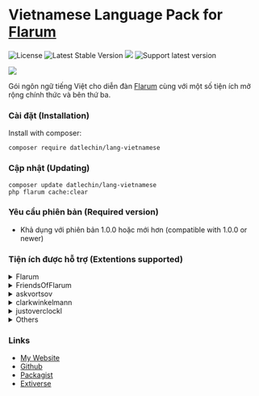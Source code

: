 # Vietnamese Language Pack for [Flarum](https://flarum.org)

![License](https://img.shields.io/badge/license-MIT-blue.svg) ![Latest Stable Version](https://img.shields.io/packagist/v/datlechin/lang-vietnamese.svg) ![](https://img.shields.io/packagist/dt/datlechin/lang-vietnamese.svg) ![Support latest version](https://flarum-badge-api.davwheat.dev/v1/compat-latest/datlechin/lang-vietnamese)

![](https://extiverse.com/extension/datlechin/lang-vietnamese/open-graph-image)

Gói ngôn ngữ tiếng Việt cho diễn đàn [Flarum](https://flarum.org) cùng với một số tiện ích mở rộng chính thức và bên thứ ba.

### Cài đặt (Installation)
Install with composer:
```
composer require datlechin/lang-vietnamese
```

### Cập nhật (Updating)
```
composer update datlechin/lang-vietnamese
php flarum cache:clear
```

### Yêu cầu phiên bản (Required version)
- Khả dụng với phiên bản 1.0.0 hoặc mới hơn (compatible with 1.0.0 or newer)

### Tiện ích được hỗ trợ (Extentions supported)
<details>
  <summary>Flarum</summary>
  <ul>
    <li>Core</li>
    <li>Akismet</li>
    <li>Approval</li>
    <li>Auth Facebook</li>
    <li>Auth Github</li>
    <li>Auth Twitter</li>
    <li>Emoji</li>
    <li>Flags</li>
    <li>Likes</li>
    <li>Lock</li>
    <li>Markdown</li>
    <li>Mentions</li>
    <li>Nicknames</li>
    <li>Pusher</li>
    <li>Statistics</li>
    <li>Sticky</li>
    <li>Supcriptions</li>
    <li>Suspend</li>
    <li>Tags</li>
  <ul>
</details>
    
<details>
  <summary>FriendsOfFlarum</summary>
  <ul>
    <li><a href="https://github.com/FriendsOfFlarum/masquerade">Masquerade</a> (1.0.0)</li>
    <li><a href="https://github.com/FriendsOfFlarum/open-collective">Open Collective</a> (1.0.0)</li>
    <li><a href="https://github.com/FriendsOfFlarum/sentry">Sentry</a> (1.0.1)</li>
    <li><a href="https://github.com/FriendsOfFlarum/spamblock">Spamblock</a> (1.0.0)</li>
    <li><a href="https://github.com/FriendsOfFlarum/split">Split</a> (1.0.0)</li>
    <li><a href="https://github.com/FriendsOfFlarum/subscribed">Subscribed</a> (1.0.0)</li>
    <li><a href="https://github.com/FriendsOfFlarum/impersonate">Impersonate</a> (1.0.0)</li>
    <li><a href="https://github.com/FriendsOfFlarum/github-sponsors">GitHub Sponsors</a> (1.0.0)</li>
    <li><a href="https://github.com/FriendsOfFlarum/geoip">GeoIP</a> (1.0.0)</li>
    <li><a href="https://github.com/FriendsOfFlarum/frontpage">FrontPage</a> (1.0.0)</li>
    <li><a href="https://github.com/FriendsOfFlarum/disposable-emails">Disposable Emails</a> (1.0.0)</li>
    <li><a href="https://github.com/FriendsOfFlarum/custom-footer">Custom Footer</a> (1.0.0)</li>
    <li><a href="https://github.com/FriendsOfFlarum/amazon-affiliation">Amazon Affiliation</a> (1.0.0)</li>
    <li><a href="https://github.com/FriendsOfFlarum/passport">Passport</a> (1.0.0)</li>
    <li><a href="https://github.com/FriendsOfFlarum/socialprofile">Social Profile</a> (1.1.0)</li>
    <li><a href="https://github.com/FriendsOfFlarum/doorman">Doorman</a> (1.0.0)</li>
    <li><a href="https://github.com/FriendsOfFlarum/filter">Filter</a> (1.0.1)</li>
    <li><a href="https://github.com/FriendsOfFlarum/gamification">Gamification</a> (1.0.0)</li>
    <li><a href="https://github.com/FriendsOfFlarum/html-errors">Custom HTML Error Pages</a> (1.0.0)</li>
    <li><a href="https://github.com/FriendsOfFlarum/ignore-users">Ignore Users</a> (1.0.0)</li>
    <li><a href="https://github.com/FriendsOfFlarum/prevent-necrobumping">Prevent Necrobumping</a> (0.5.0)</li>
    <li><a href="https://github.com/FriendsOfFlarum/stopforumspam">StopForumSpam</a> (1.0.0)</li>
    <li><a href="https://github.com/FriendsOfFlarum/webhooks">Webhooks</a> (1.0.0)</li>
    <li><a href="https://github.com/FriendsOfFlarum/cookie-consent">Cookie Consent</a> (1.0.0)</li>
    <li><a href="https://github.com/FriendsOfFlarum/terms">Terms</a> (1.0.0)</li>
    <li><a href="https://github.com/FriendsOfFlarum/sitemap">Sitemap</a></li>
    <li><a href="https://github.com/FriendsOfFlarum/pretty-mail">Pretty Mail</a></li>
    <li><a href="https://github.com/FriendsOfFlarum/mason">Mason</a></li>
    <li><a href="https://github.com/FriendsOfFlarum/analytics">Analytics</a></li>
    <li><a href="https://github.com/FriendsOfFlarum/default-group">Default Group</a></li>
    <li><a href="https://github.com/FriendsOfFlarum/forum-statistics-widget">Forum Statistics Widget</a></li>
    <li><a href="https://github.com/FriendsOfFlarum/merge-discussions">Merge Discussions</a></li>
    <li><a href="https://github.com/FriendsOfFlarum/pwned-passwords">Pwned Passwords</a></li>
    <li><a href="https://github.com/FriendsOfFlarum/reactions">Reactions</a></li>
    <li><a href="https://github.com/FriendsOfFlarum/discussion-language">Discussion Language</a></li>
    <li><a href="https://github.com/FriendsOfFlarum/linguist">Linguist</a></li>
    <li><a href="https://github.com/FriendsOfFlarum/formatting">Formatting</a></li>
    <li><a href="https://github.com/FriendsOfFlarum/user-bio">User Bio</a></li>
    <li><a href="https://github.com/FriendsOfFlarum/links">Links</a></li>
    <li><a href="https://github.com/FriendsOfFlarum/pages">Pages</a></li>
    <li><a href="https://github.com/FriendsOfFlarum/polls">Polls</a></li>
    <li><a href="https://github.com/FriendsOfFlarum/byobu">Byōbu</a></li>
    <li><a href="https://github.com/FriendsOfFlarum/merge-discussions">Merge Discussions</a></li>
    <li><a href="https://github.com/FriendsOfFlarum/reactions">Reactions</a></li>
    <li><a href="https://github.com/FriendsOfFlarum/follow-tags">Follow Tags</a></li>
    <li><a href="https://github.com/FriendsOfFlarum/user-directory">User Directory</a></li>
    <li><a href="https://github.com/FriendsOfFlarum/upload">Upload</a></li>
    <li><a href="https://github.com/FriendsOfFlarum/spamblock">Spamblock</a></li>
    <li><a href="https://github.com/FriendsOfFlarum/drafts">Drafts</a></li>
    <li><a href="https://github.com/FriendsOfFlarum/recaptcha">reCAPTCHA</a></li>
    <li><a href="https://github.com/FriendsOfFlarum/socialprofile">Social Profile</a></li>
    <li><a href="https://github.com/FriendsOfFlarum/best-answer">Best Answer</a></li>
    <li><a href="https://github.com/FriendsOfFlarum/nightmode">Night Mode</a></li>
    <li><a href="https://github.com/FriendsOfFlarum/share-social">Share Social</a></li>
    <li><a href="https://github.com/FriendsOfFlarum/secure-https">Secure HTTPS</a></li>
    <li><a href="https://github.com/FriendsOfFlarum/username-request">Username Request</a></li>
    <li><a href="https://github.com/FriendsOfFlarum/transliterator">URL Transliterator</a></li>
    <li><a href="https://github.com/FriendsOfFlarum/moderator-notes">Moderator Notes</a></li>
    <li><a href="https://github.com/FriendsOfFlarum/ban-ips">Ban IPs</a></li>
    <li><a href="https://github.com/FriendsOfFlarum/oauth">FoF OAuth</a></li>
  </ul> 
</details>

<details>
  <summary>askvortsov</summary>
  <ul>
    <li><a href="https://github.com/askvortsov1/flarum-pwa">Flarum Progressive Web App</a> (v3.0.3)</li>
    <li><a href="https://github.com/askvortsov1/flarum-moderator-warnings">Flarum Moderator Warnings</a> (v6.0.6)</li>
    <li><a href="https://github.com/askvortsov1/flarum-markdown-tables">Markdown Tables</a> (v1.2.1)</li>
    <li><a href="https://github.com/askvortsov1/flarum-help-tags">Flarum Help Tags</a> (v1.1.0)</li>
    <li><a href="https://github.com/askvortsov1/flarum-discussion-templates">Flarum Discussion Templates</a> (v0.1.3)</li>
    <li><a href="https://github.com/askvortsov1/flarum-checklist">Checklists</a> (v1.3.1)</li>
    <li><a href="https://github.com/askvortsov1/flarum-auto-moderator">Auto Moderator</a> (v0.1.1)</li>
    <li><a href="https://github.com/askvortsov1/flarum-categories">Flarum Categories</a> (v3.0.0)</li>
  </ul>
</details>

<details>
  <summary>clarkwinkelmann</summary>
  <ul>
    <li><a href="https://github.com/clarkwinkelmann/flarum-ext-status">Status</a> (1.0.0)</li>
    <li><a href="https://github.com/clarkwinkelmann/flarum-ext-who-read">Who read</a> (1.4.0)</li>
    <li><a href="https://github.com/clarkwinkelmann/flarum-ext-likes-received">Likes Received</a> (1.0.0)</li>
    <li><a href="https://github.com/clarkwinkelmann/flarum-ext-first-post-approval">First Post Approval</a> (1.0.0)</li>
    <li><a href="https://github.com/clarkwinkelmann/flarum-ext-author-change">Author Change</a> (1.0.1)</li>
    <li><a href="https://github.com/clarkwinkelmann/flarum-ext-follow-tags-prompt">Follow Tags Prompt</a> (1.0.0)</li>
    <li><a href="https://github.com/clarkwinkelmann/flarum-ext-popular-discussion-badge">Popular Discussion Badge</a> (1.0.0)</li>
    <li><a href="https://github.com/clarkwinkelmann/flarum-ext-create-user-modal">Create User Modal</a></li>
    <li><a href="https://github.com/clarkwinkelmann/flarum-ext-group-invitation">Group Invitation</a></li>
    <li><a href="https://github.com/clarkwinkelmann/flarum-ext-group-list">Group List</a></li>
    <li><a href="https://github.com/clarkwinkelmann/catch-the-fish">Catch The Fish</a></li>
    <li><a href="https://github.com/clarkwinkelmann/flarum-ext-external-email-validation">External Email Validation</a></li>
    <li><a href="https://github.com/clarkwinkelmann/flarum-ext-emojionearea">Emoji Picker</a></li>
  </ul>
</details>

<details>
  <summary>justoverclockl</summary>
  <ul>
    <li><a href="https://github.com/justoverclockl/edit-posts">Post Controls Buttons</a> (0.1.1)</li>
    <li><a href="https://github.com/justoverclockl/events-countdown">Events Countdown Widget</a> (0.1.8)</li>
    <li><a href="https://github.com/justoverclockl/custom-header">CustomHeader</a> (0.1.4)</li>
    <li><a href="https://github.com/justoverclockl/header-slideshow">HeaderSlideShow</a> (0.1.1)</li>
    <li><a href="https://github.com/justoverclockl/last-tweet">Last Tweet</a> (0.1.1)</li>
    <li><a href="https://github.com/justoverclockl/flarum-ext-infocards">Infocards</a> (0.1.5)</li>
    <li><a href="https://github.com/justoverclockl/username-blacklist">UsernameBlacklist</a> (0.1.0)</li>
    <li><a href="https://github.com/justoverclockl/first-visit-indexpage">FirstVisitIndexPage</a> (0.1.1)</li>
    <li><a href="https://github.com/justoverclockl/flarum-ext-feedback">Feedback</a> (0.1.4)</li>
    <li><a href="https://github.com/justoverclockl/flarum-ext-readmore">ReadMore</a> (1.0.4)</li>
    <li><a href="https://github.com/justoverclockl/flarum-ext-contactme">Contactme</a> (0.2.0)</li>
    <li><a href="https://github.com/justoverclockl/flarum-ext-keywords">Keywords</a> (1.8)</li>
    <li><a href="https://github.com/justoverclockl/flarum-ext-purify">Purify</a> (0.1.5)</li>
    <li><a href="https://github.com/justoverclockl/flarum-ext-toastme">ToastMe</a> (0.1.1)</li>
    <li><a href="https://github.com/justoverclockl/flarum-ext-hashtag">Hashtag</a> (0.1.9)</li>
  </ul>
</details>

<details>
  <summary>Others</summary>
  <ul>
    <li><a href="https://github.com/FFans/clipboardjs">FFans Clipboardjs</a> (v1.0.0)</li>
    <li><a href="https://github.com/Nearata/flarum-ext-tags-color-generator">Tags Color Generator</a> (v2.0.0)</li>
    <li><a href="https://github.com/migratetoflarum/fake-data">Fake Data</a> (1.0.1)</li>
    <li><a href="https://github.com/android-com-pl/mobile-tab">Mobile tab</a> (1.0.3)</li>
    <li><a href="https://github.com/afrux/online-users-widget">Online Users Widget</a> (v0.1.1)</li>
    <li><a href="https://github.com/afrux/forum-stats-widget">Forum Stats Widget</a> (v0.1.0)</li>
    <li><a href="https://github.com/afrux/top-posters-widget">Top Posters Widget</a> (v0.1.1)</li>
    <li><a href="https://github.com/afrux/news-widget">News Widget</a> (v0.1.0)</li>
    <li><a href="https://github.com/davwheat/flarum-ext-custom-sidenav-links">Custom Side Nav Links</a> (v1.0.0)</li>
    <li><a href="https://github.com/Ralkage/flarum-hcaptcha">hCaptcha</a> (1.0.0)</li>
    <li><a href="https://github.com/KyrneDev/whisper">Whisper - Private Messaging</a> (0.1.3)</li>
    <li><a href="https://github.com/the-turk/flarum-nodp">Prevent Double-Posting</a> (1.0.1)</li>
    <li><a href="https://github.com/the-turk/flarum-flamoji">Flamoji</a> (1.0.2)</li>
    <li><a href="https://github.com/the-turk/flarum-diff">Diff</a></li>
    <li><a href="https://github.com/the-turk/flarum-welcome-widgets">Welcome Widgets</a></li>
    <li><a href="https://github.com/glowingblue/flarum-ext-redis-setup">Redis Setup</a> (1.0.3)</li>
    <li><a href="https://github.com/ramesh-dada/realtime">Realtime Posts</a> (v100.1)</li>
    <li><a href="https://github.com/katosdev/signature">Signature</a> (1.0.0)</li>
    <li><a href="https://github.com/Nearata/flarum-ext-cakeday">Cakeday</a> (v1.3.0)</li>
    <li><a href="https://github.com/MichaelBelgium/mybb_to_flarum">MyBB to Flarum</a> (v7.1)</li>
    <li><a href="https://github.com/Dem13n/discussion-cards">Discussion Cards</a> (v1.0.0)</li>
    <li><a href="https://github.com/imorland/html-head">HTML Head Items</a> (1.0.0)</li>
    <li><a href="https://github.com/SychO9/flarum-advanced-extension-categories">Advanced Extension Categories</a> (v0.1.3)</li>
    <li><a href="https://github.com/maicol07/flarum-ext-sso">Flarum SSO</a> (1.10.1)</li>
    <li><a href="https://github.com/SychO9/flarum-profile-cover">Profile Cover</a> (v1.3.0)</li>
    <li><a href="https://github.com/matteocontrini/flarum-imgur-upload">flarum-imgur-upload</a> (v3.6.0)</li>
    <li><a href="https://github.com/imorland/syndication">Syndication</a> (1.0.2)</li>
    <li><a href="https://github.com/therealsujitk/flarum-ext-gifs">GIFs</a> (v4.1.0)</li>
    <li><a href="https://github.com/NomisCZ/flarum-ext-auth-wechat">WeChat Login</a> (v1.0.0)</li>
    <li><a href="https://github.com/NomisCZ/flarum-ext-auth-steam">Steam Login</a> (v1.0.1)</li>
    <li><a href="https://github.com/ramesh-dada/Flarum-GUI-Image-and-Link">Flarum GUI Image and Link</a> (1.0)</li>
    <li><a href="https://github.com/android-com-pl/my-tags">My Tags</a> (1.0.1)</li>
    <li><a href="https://github.com/malago86/flarum-linkpreview">Link Preview</a> (0.1.0)</li>
    <li><a href="https://github.com/imorland/level-ranks">Level ranks</a> (1.0.0)</li>
    <li><a href="https://github.com/imorland/gravatar">Gravatar</a> (1.0.1)</li>
    <li><a href="https://github.com/extiverse/mercury">Mercury</a> (0.1.2)</li>
    <li><a href="https://github.com/jslirola/flarum-ext-login2seeplus">Login 2 See Plus</a> (v0.1.9.1)</li>
    <li><a href="https://github.com/malago86/flarum-ads">Ads</a> (0.3.1)</li>
    <li><a href="https://github.com/malago86/flarum-achievements">Achievements</a> (0.3.0)</li>
    <li><a href="https://github.com/v17development/flarum-seo">Flarum SEO</a></li>
    <li><a href="https://github.com/AntoineFr/flarum-ext-online">Online</a></li>
    <li><a href="https://github.com/v17development/flarum-user-badges">Flarum User Badges</a></li>
    <li><a href="https://github.com/imorland/follow-users">Follow Users</a></li>
    <li><a href="https://github.com/michaelbelgium/flarum-discussion-views">Discussion views</a></li>
    <li><a href="https://github.com/michaelbelgium/flarum-profile-views">Profile views</a></li>
    <li><a href="https://github.com/AntoineFr/flarum-ext-money">Money</a></li>
    <li><a href="https://github.com/v17development/flarum-blog">Flarum Blog</a></li>
  </ul> 
</details>

### Links
- [My Website](https://ngoquocdat.com)
- [Github](https://github.com/datlechin/lang-vietnamese)
- [Packagist](https://packagist.org/packages/datlechin/lang-vietnamese)
- [Extiverse](https://extiverse.com/extension/datlechin/lang-vietnamese)